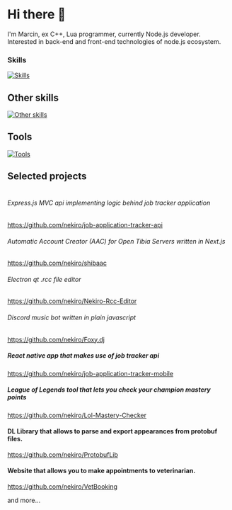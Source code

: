 # Hi there 👋

I'm Marcin, ex C++, Lua programmer, currently Node.js developer.
Interested in back-end and front-end technologies of node.js ecosystem.

### Skills
[![Skills](https://skills.thijs.gg/icons?i=js,ts,nodejs,nextjs,prisma,react,express,bots,electron,html,jest&theme=light&perline=5)]()
## Other skills
[![Other skills](https://skills.thijs.gg/icons?i=mysql,cpp,lua&theme=light)]()
## Tools
[![Tools](https://skills.thijs.gg/icons?i=vscode,visualstudio,githubactions,linux,docker&theme=light)]()

## Selected projects
#
###### Express.js MVC api implementing logic behind job tracker application
https://github.com/nekiro/job-application-tracker-api
###### Automatic Account Creator (AAC) for Open Tibia Servers written in Next.js
https://github.com/nekiro/shibaac
###### Electron qt .rcc file editor
https://github.com/nekiro/Nekiro-Rcc-Editor
###### Discord music bot written in plain javascript
https://github.com/nekiro/Foxy.dj
##### React native app that makes use of job tracker api
https://github.com/nekiro/job-application-tracker-mobile
##### League of Legends tool that lets you check your champion mastery points
https://github.com/nekiro/Lol-Mastery-Checker
#### DL Library that allows to parse and export appearances from protobuf files.
https://github.com/nekiro/ProtobufLib
#### Website that allows you to make appointments to veterinarian.
https://github.com/nekiro/VetBooking

and more...
